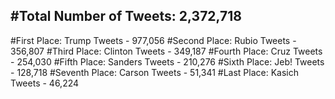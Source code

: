 #Total Number of Tweets: 2,372,718 
---
#First Place: Trump Tweets - 977,056
#Second Place: Rubio Tweets - 356,807
#Third Place: Clinton Tweets - 349,187
#Fourth Place: Cruz Tweets - 254,030
#Fifth Place: Sanders Tweets - 210,276
#Sixth Place: Jeb! Tweets - 128,718
#Seventh Place: Carson Tweets - 51,341
#Last Place: Kasich Tweets - 46,224
